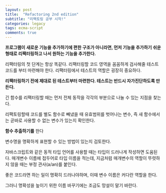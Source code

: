 ```yaml
---
layout: post
title:  "Refactoring 2nd edition"
subtitle: "리팩토링 공부 시작!"
categories: legacy
tags: ecma-script
comments: true
---
```


**프로그램이 새로운 기능을 추가하기에 편한 구조가 아니라면, 먼저 기능을 추가하기 쉬운 형태로 리팩터링하고 나서 원하는 기능을 추가한다.**

리팩터링의 첫 단계는 항상 똑같다. 리팩터링할 코드 영역을 꼼꼼하게 검사해줄 테스트 코드를 부터 마련해야 한다. 리팩터링에서 테스트의 역할은 굉장히 중요하다.

**리팩터링하기 전에 제대로 된 테스트부터 마련한다. 테스트는 반드시 자가진단하도록 만든다.**

긴 함수를 리팩터링할 때는 먼저 전체 동작을 각각의 부분으로 나눌 수 있는 지점을 찾는다.

리팩토링할때 코드를 별도 함수로 빼냈을 때 유효범위를 벗어나는 변수, 즉 새 함수에서는 곧바로 사용할 수 없는 변수가 있는지 확인한다.

**함수 추출하기를** 한다

변수명을 명확하게 표현할 수 있는 방법이 있는지 검토한다.

자바스크립트와 같은 동적 타입 언어를 사용할 때는 타입이 드러나게 작성하면 도움된다. 매개변수 이름에 접두어로 타입 이름을 적는데, 지금처럼 매개변수의 역할이 뚜렷하지 않을 때는 부정 관사(a/an)를 붙인다.

좋은 코드라면 하는 일이 명확히 드러나야하며, 이때 변수 이름은 커다란 역할을 한다.

그러니 명확성을 높이기 위한 이름 바꾸기에는 조금도 망설이 말기 바란다.

